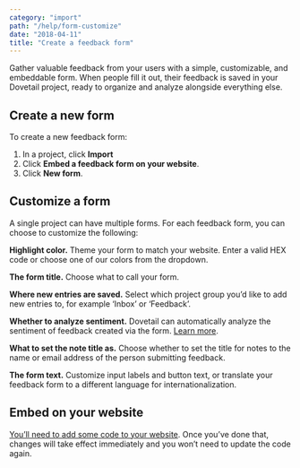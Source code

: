 ```yaml
---
category: "import"
path: "/help/form-customize"
date: "2018-04-11"
title: "Create a feedback form"
---
```


Gather valuable feedback from your users with a simple, customizable, and embeddable form. When people fill it out, their feedback is saved in your Dovetail project, ready to organize and analyze alongside everything else.

## Create a new form

To create a new feedback form:

1.  In a project, click **Import**
1.  Click **Embed a feedback form on your website**.
1.  Click **New form**.

## Customize a form

A single project can have multiple forms. For each feedback form, you can choose to customize the following:

**Highlight color.** Theme your form to match your website. Enter a valid HEX code or choose one of our colors from the dropdown.

**The form title.** Choose what to call your form.

**Where new entries are saved.** Select which project group you’d like to add new entries to, for example ‘Inbox’ or ‘Feedback’.

**Whether to analyze sentiment.** Dovetail can automatically analyze the sentiment of feedback created via the form. [Learn more]().

**What to set the note title as.** Choose whether to set the title for notes to the name or email address of the person submitting feedback.

**The form text.** Customize input labels and button text, or translate your feedback form to a different language for internationalization.

## Embed on your website

[You’ll need to add some code to your website](/help/form-code). Once you’ve done that, changes will take effect immediately and you won’t need to update the code again.
